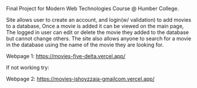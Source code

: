Final Project for Modern Web Technologies Course @ Humber College.

Site allows user to create an account, and login(w/ validation) to add movies to a database, 
Once a movie is added it can be viewed on the main page, 
The logged in user can edit or delete the movie they added to the database but cannot change others.
The site also allows anyone to search for a movie in the database using the name of the movie they are looking for.

Webpage 1: https://movies-five-delta.vercel.app/

If not working try:

Webpage 2: https://movies-ishoyzzaia-gmailcom.vercel.app/
